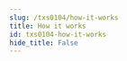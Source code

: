 ```yaml
---
slug: /txs0104/how-it-works 
title: How it works
id: txs0104-how-it-works 
hide_title: False
---  
```

